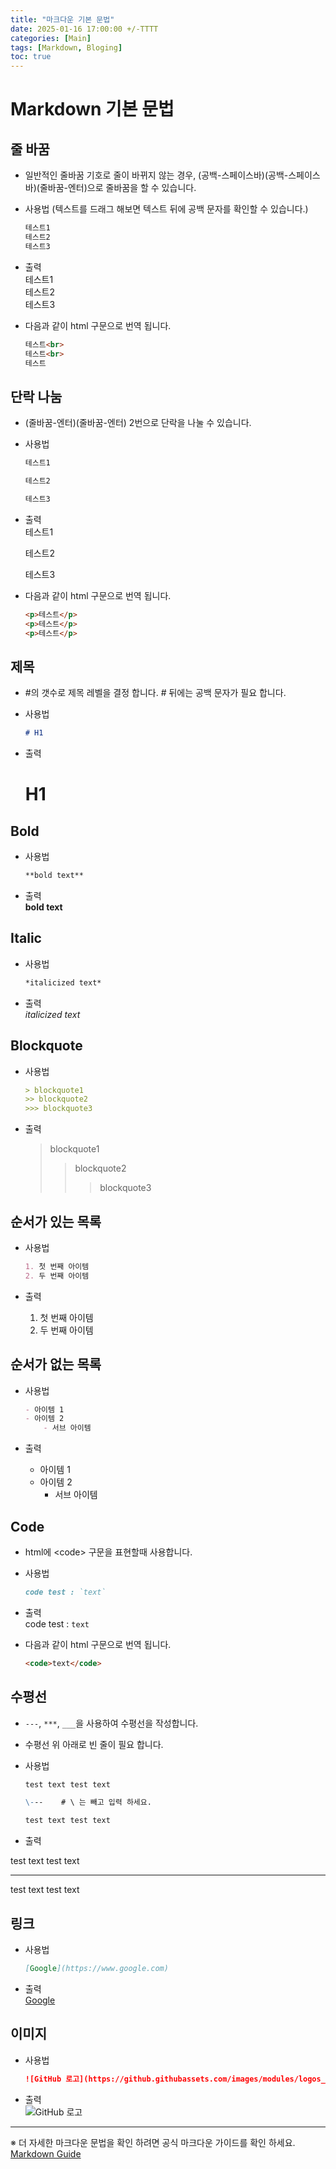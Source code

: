 ```yaml
---
title: "마크다운 기본 문법"
date: 2025-01-16 17:00:00 +/-TTTT
categories: [Main]
tags: [Markdown, Bloging]
toc: true
---
```


# Markdown 기본 문법

## 줄 바꿈

- 일반적인 줄바꿈 기호로 줄이 바뀌지 않는 경우, (공백-스페이스바)(공백-스페이스바)(줄바꿈-엔터)으로 줄바꿈을 할 수 있습니다.

- 사용법 (텍스트를 드래그 해보면 텍스트 뒤에 공백 문자를 확인할 수 있습니다.)
  ```markdown
  테스트1  
  테스트2  
  테스트3
  ```

- 출력  
테스트1  
테스트2  
테스트3

- 다음과 같이 html 구문으로 번역 됩니다.
  ```html
  테스트<br>
  테스트<br>
  테스트
  ```

## 단락 나눔

- (줄바꿈-엔터)(줄바꿈-엔터) 2번으로 단락을 나눌 수 있습니다.

- 사용법
  ```markdown  
  테스트1

  테스트2

  테스트3
  ```

- 출력  
  테스트1

  테스트2

  테스트3

- 다음과 같이 html 구문으로 번역 됩니다.
  ```html
  <p>테스트</p>
  <p>테스트</p>
  <p>테스트</p>
  ```


## 제목

- #의 갯수로 제목 레벨을 결정 합니다. # 뒤에는 공백 문자가 필요 합니다.
- 사용법
  ```markdown
  # H1
  ```

- 출력
  # H1


## Bold

- 사용법
  ```markdown
  **bold text**
  ```

- 출력  
    **bold text**


## Italic

- 사용법  
  ```markdown
  *italicized text*
  ```

- 출력  
    *italicized text*


## Blockquote

- 사용법  
  ```markdown
  > blockquote1
  >> blockquote2
  >>> blockquote3
  ```

- 출력  
  > blockquote1
  >> blockquote2
  >>> blockquote3


## 순서가 있는 목록

- 사용법

  ```markdown
  1. 첫 번째 아이템
  2. 두 번째 아이템
  ```

- 출력
  1. 첫 번째 아이템
  2. 두 번째 아이템


## 순서가 없는 목록

- 사용법

  ```markdown
  - 아이템 1
  - 아이템 2
      - 서브 아이템  
  ```

- 출력
  - 아이템 1
  - 아이템 2
    - 서브 아이템


## Code

- html에 \<code> 구문을 표현할때 사용합니다.

- 사용법
  ```markdown
  code test : `text`
  ````

- 출력  
  code test : `text`

- 다음과 같이 html 구문으로 번역 됩니다.
  ```html
  <code>text</code>
  ```


## 수평선

- `---`, `***`, `___`을 사용하여 수평선을 작성합니다.
- 수평선 위 아래로 빈 줄이 필요 합니다.
- 사용법

  ```markdown
  test text test text
  
  \---    # \ 는 빼고 입력 하세요. 
  
  test text test text
  ```

- 출력  
  
test text test text

---

test text test text


## 링크

- 사용법
  ```markdown
  [Google](https://www.google.com)
  ```

- 출력  
  [Google](https://www.google.com)


## 이미지

- 사용법
  ```markdown
  ![GitHub 로고](https://github.githubassets.com/images/modules/logos_page/GitHub-Mark.png)
  ```

- 출력  
  ![GitHub 로고](https://github.githubassets.com/images/modules/logos_page/GitHub-Mark.png)


---

※ 더 자세한 마크다운 문법을 확인 하려면 공식 마크다운 가이드를 확인 하세요. [Markdown Guide](https://www.markdownguide.org/basic-syntax/) 

